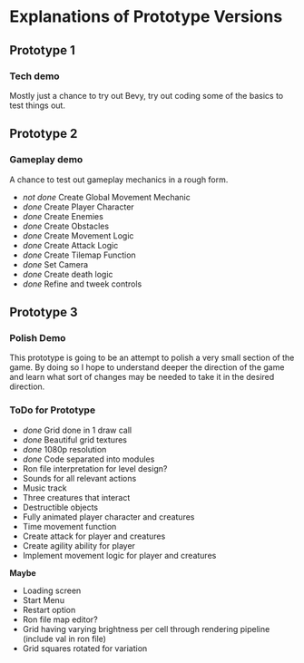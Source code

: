 # Explanations of Prototype Versions
## Prototype 1
### Tech demo
Mostly just a chance to try out Bevy, try out coding some of the basics to test things out.

## Prototype 2
### Gameplay demo
A chance to test out gameplay mechanics in a rough form.

- *not done* Create Global Movement Mechanic
- *done* Create Player Character
- *done* Create Enemies
- *done* Create Obstacles
- *done* Create Movement Logic
- *done* Create Attack Logic
- *done* Create Tilemap Function
- *done* Set Camera
- *done* Create death logic
- *done* Refine and tweek controls

## Prototype 3
### Polish Demo
This prototype is going to be an attempt to polish a very small section of the game.
By doing so I hope to understand deeper the direction of the game and learn what sort of changes may be needed to take it in the desired direction.

### ToDo for Prototype
- *done* Grid done in 1 draw call
- *done* Beautiful grid textures
- *done* 1080p resolution
- *done* Code separated into modules
- Ron file interpretation for level design?
- Sounds for all relevant actions
- Music track
- Three creatures that interact
- Destructible objects
- Fully animated player character and creatures
- Time movement function
- Create attack for player and creatures
- Create agility ability for player
- Implement movement logic for player and creatures

**Maybe**
- Loading screen
- Start Menu
- Restart option
- Ron file map editor?
- Grid having varying brightness per cell through rendering pipeline (include val in ron file)
- Grid squares rotated for variation